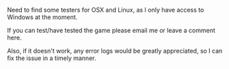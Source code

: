 Need to find some testers for OSX and Linux, as I only have access to Windows at the moment.

If you can test/have tested the game please email me or leave a comment here.

Also, if it doesn't work, any error logs would be greatly appreciated, so I can fix the issue in a timely manner.